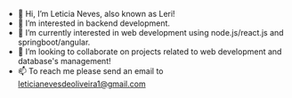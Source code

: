 - 👋 Hi, I’m Leticia Neves, also known as Leri!
- 👀 I’m interested in backend development.
- 🌱 I’m currently interested in web development using node.js/react.js and springboot/angular.
- 💞️ I’m looking to collaborate on projects related to web development and database's management!
- 📫 To reach me please send an email to leticianevesdeoliveira1@gmail.com

<!---
Leticia-NdO/Leticia-NdO is a ✨ special ✨ repository because its `README.md` (this file) appears on your GitHub profile.
You can click the Preview link to take a look at your changes.
--->
